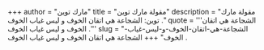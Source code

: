 +++
author = "مارك توين"
title = "مقولة مارك توين"
description = "مقولة مارك توين: الشجاعة هي اتقان الخوف و ليس غياب الخوف ."
quote = '''الشجاعة هي اتقان الخوف و ليس غياب الخوف .'''
slug = "الشجاعة-هي-اتقان-الخوف-و-ليس-غياب-الخوف"
+++
الشجاعة هي اتقان الخوف و ليس غياب الخوف .
